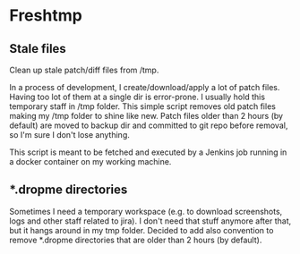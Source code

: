 # Freshtmp

## Stale files

Clean up stale patch/diff files from /tmp. 

In a process of development, I create/download/apply a lot of patch files. Having too lot of them at a single dir
is error-prone.
I usually hold this temporary staff in /tmp folder. This simple script removes old patch files making
my /tmp folder to shine like new. Patch files older than 2 hours (by default) 
are moved to backup dir and committed to git repo before
removal, so I'm sure I don't lose anything.

This script is meant to be fetched and executed by a Jenkins job running in a docker container on my working machine.

## *.dropme directories 

Sometimes I need a temporary workspace (e.g. to download screenshots, logs and other staff
related to jira). I don't need that stuff anymore after that, but it hangs around in my tmp folder.
Decided to add also convention to remove *.dropme directories that are older than 2 hours (by default). 
